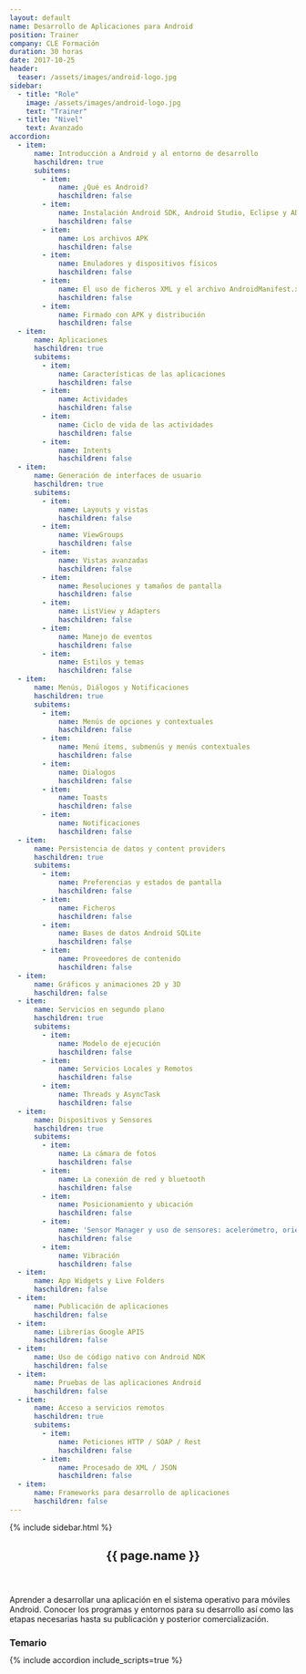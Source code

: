 ```yaml
---
layout: default
name: Desarrollo de Aplicaciones para Android
position: Trainer
company: CLE Formación
duration: 30 horas
date: 2017-10-25
header:
  teaser: /assets/images/android-logo.jpg
sidebar:
  - title: "Role"
    image: /assets/images/android-logo.jpg
    text: "Trainer"
  - title: "Nivel"
    text: Avanzado
accordion:  
  - item:
      name: Introducción a Android y al entorno de desarrollo
      haschildren: true
      subitems:
        - item:
            name: ¿Qué es Android?
            haschildren: false
        - item:
            name: Instalación Android SDK, Android Studio, Eclipse y ADT
            haschildren: false
        - item:
            name: Los archivos APK
            haschildren: false
        - item:
            name: Emuladores y dispositivos físicos
            haschildren: false
        - item:
            name: El uso de ficheros XML y el archivo AndroidManifest.xml
            haschildren: false
        - item:
            name: Firmado con APK y distribución
            haschildren: false
  - item:
      name: Aplicaciones
      haschildren: true
      subitems:
        - item:
            name: Características de las aplicaciones
            haschildren: false
        - item:
            name: Actividades
            haschildren: false
        - item:
            name: Ciclo de vida de las actividades
            haschildren: false
        - item:
            name: Intents
            haschildren: false
  - item:
      name: Generación de interfaces de usuario
      haschildren: true
      subitems:
        - item:
            name: Layouts y vistas
            haschildren: false
        - item:
            name: ViewGroups
            haschildren: false
        - item:
            name: Vistas avanzadas
            haschildren: false
        - item:
            name: Resoluciones y tamaños de pantalla
            haschildren: false
        - item:
            name: ListView y Adapters
            haschildren: false
        - item:
            name: Manejo de eventos
            haschildren: false
        - item:
            name: Estilos y temas
            haschildren: false
  - item:
      name: Menús, Diálogos y Notificaciones
      haschildren: true
      subitems:
        - item:
            name: Menús de opciones y contextuales
            haschildren: false
        - item:
            name: Menú ítems, submenús y menús contextuales
            haschildren: false
        - item:
            name: Dialogos
            haschildren: false
        - item:
            name: Toasts
            haschildren: false
        - item:
            name: Notificaciones
            haschildren: false
  - item:
      name: Persistencia de datos y content providers
      haschildren: true
      subitems:
        - item:
            name: Preferencias y estados de pantalla
            haschildren: false
        - item:
            name: Ficheros
            haschildren: false
        - item:
            name: Bases de datos Android SQLite
            haschildren: false
        - item:
            name: Proveedores de contenido
            haschildren: false
  - item:
      name: Gráficos y animaciones 2D y 3D
      haschildren: false
  - item:
      name: Servicios en segundo plano
      haschildren: true
      subitems:
        - item:
            name: Modelo de ejecución
            haschildren: false
        - item:
            name: Servicios Locales y Remotos
            haschildren: false
        - item:
            name: Threads y AsyncTask
            haschildren: false
  - item:
      name: Dispositivos y Sensores
      haschildren: true
      subitems:
        - item:
            name: La cámara de fotos
            haschildren: false
        - item:
            name: La conexión de red y bluetooth
            haschildren: false
        - item:
            name: Posicionamiento y ubicación
            haschildren: false
        - item:
            name: 'Sensor Manager y uso de sensores: acelerómetro, orientación'
            haschildren: false
        - item:
            name: Vibración
            haschildren: false
  - item:
      name: App Widgets y Live Folders
      haschildren: false
  - item:
      name: Publicación de aplicaciones
      haschildren: false
  - item:
      name: Librerías Google APIS
      haschildren: false
  - item:
      name: Uso de código nativo con Android NDK
      haschildren: false
  - item:
      name: Pruebas de las aplicaciones Android
      haschildren: false
  - item:
      name: Acceso a servicios remotos
      haschildren: true
      subitems:
        - item:
            name: Peticiones HTTP / SOAP / Rest
            haschildren: false
        - item:
            name: Procesado de XML / JSON
            haschildren: false
  - item:
      name: Frameworks para desarrollo de aplicaciones
      haschildren: false
---
```


<div id="main" role="main">
    {% include sidebar.html %}
    <article class="page" itemscope itemtype="https://schema.org/CreativeWork">
      <meta itemprop="headline" content="{{ page.name }}"/>
      <meta itemprop="description" content="{{ page.header.description }}"/>
      <div class="page__inner-wrap">
        <header>
          <h1 id="page-title" class="page__title" itemprop="headline">{{ page.name }}</h1>
        </header>
        <section class="page__content" itemprop="text">
            <p>Aprender a desarrollar una aplicación en el sistema operativo para móviles Android. Conocer los programas y entornos para su desarrollo así como las etapas necesarias hasta su publicación y posterior comercialización.</p>
          <h3 id="page-title" class="page__title" itemprop="headline" style="margin-bottom: 0.7em;">Temario</h3>     
          {% include accordion include_scripts=true %}
        </section>
      </div>
    </article>
</div>